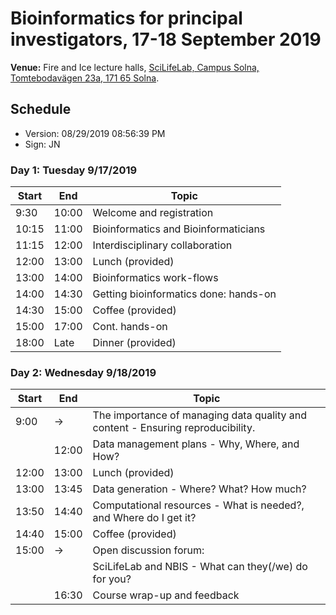 # Bioinformatics for principal investigators, 17-18 September 2019		

**Venue:** Fire and Ice lecture halls, [SciLifeLab, Campus Solna, Tomtebodavägen 23a, 171 65 Solna](https://goo.gl/maps/t5UJwMa12tNPEvQ5A).		

## Schedule

- Version: 08/29/2019 08:56:39 PM
- Sign: JN

### Day 1: Tuesday 9/17/2019

|Start|End|Topic|
|---|---|---|
|9:30|10:00|Welcome and registration|
|10:15|11:00|Bioinformatics and Bioinformaticians|
|11:15|12:00|Interdisciplinary collaboration|
|12:00|13:00|Lunch (provided)|
|13:00|14:00|Bioinformatics work-flows|
|14:00|14:30|Getting bioinformatics done: hands-on|
|14:30|15:00|Coffee (provided)|
|15:00|17:00|Cont. hands-on|
|18:00|Late|Dinner (provided)|

### Day 2: Wednesday 9/18/2019

|Start|End|Topic|
|---|---|---|
|9:00|$\to$|The importance of managing data quality and content - Ensuring reproducibility.|
||12:00|Data management plans - Why, Where, and How?|
|12:00|13:00|Lunch (provided)|
|13:00|13:45|Data generation - Where? What? How much?|
|13:50|14:40|Computational resources - What is needed?, and Where do I get it?|
|14:40|15:00|Coffee (provided)|
|15:00|$\to$|Open discussion forum:|
|||SciLifeLab and NBIS - What can they(/we) do for you?|
||16:30|Course wrap-up and feedback|


